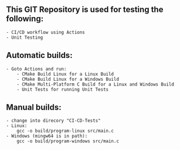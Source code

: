 ## This GIT Repository is used for testing the following:
    
    - CI/CD workflow using Actions
    - Unit Testing


## Automatic builds:
```
- Goto Actions and run:
    - CMake Build Linux for a Linux Build
    - CMake Build Linux for a Windows Build
    - CMake Multi-Platform C Build for a Linux and Windows Build
    - Unit Tests for running Unit Tests

```


## Manual builds:
```
- change into direcory "CI-CD-Tests"
- Linux:
    gcc -o build/program-linux src/main.c
- Windows (mingw64 is in path):
    gcc -o build/program-windows src/main.c
```
